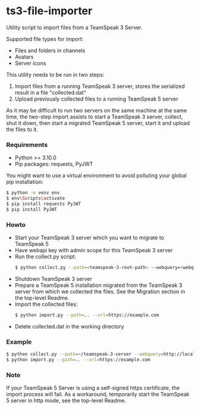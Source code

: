 # ts3-file-importer

Utility script to import files from a TeamSpeak 3 Server.

Supported file types for import:

- Files and folders in channels
- Avatars
- Server icons

This utility needs to be run in two steps:

1) Import files from a running TeamSpeak 3 server, stores the serialized result in a file "collected.dat"
2) Upload previously collected files to a running TeamSpeak 5 server

As it may be difficult to run two servers on the same machine at the same time, the two-step import assists to start a
TeamSpeak 3 server, collect, shut it down, then start a migrated TeamSpeak 5 server, start it and upload the files to
it.

### Requirements

- Python >= 3.10.0
- Pip packages: requests, PyJWT

You might want to use a virtual environment to avoid polluting your global pip installation:

```sh
$ python -m venv env
$ env\Scripts\activate
$ pip install requests PyJWT
$ pip install PyJWT
```

### Howto

- Start your TeamSpeak 3 server which you want to migrate to TeamSpeak 5
- Have webapi key with admin scope for this TeamSpeak 3 server
- Run the collect.py script:
  ```sh
  $ python collect.py --path=<teamspeak-3-root-path> --webquery=<webquery-url> --apikey=<webquery-api-key>
  ```
- Shutdown TeamSpeak 3 server
- Prepare a TeamSpeak 5 installation migrated from the TeamSpeak 3 server from which we collected the files. See the
  Migration section in the top-level Readme.
- Import the collected files:
  ```sh
  $ python import.py --path=.. --url=https://example.com
  ```
- Delete collected.dat in the working directory

### Example

```sh
$ python collect.py --path=~/teamspeak-3-server --webquery=http://localhost:10080 --apikey=SECRET
$ python import.py --path=.. --url=https://example.com
```

### Note

If your TeamSpeak 5 Server is using a self-signed https certificate, the import process will fail. As a workaround,
temporarily start the TeamSpeak 5 server in http mode, see the top-level Readme.
